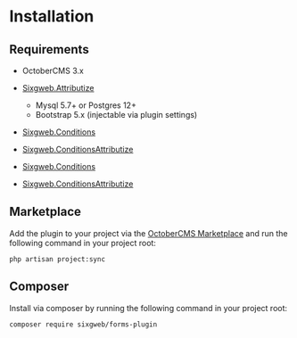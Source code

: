 # Installation

## Requirements
- OctoberCMS 3.x
- [Sixgweb.Attributize](https://octobercms.com/plugin/sixgweb-attributize)
    - Mysql 5.7+ or Postgres 12+
    - Bootstrap 5.x (injectable via plugin settings)
- [Sixgweb.Conditions](https://octobercms.com/plugin/sixgweb-conditions)
- [Sixgweb.ConditionsAttributize](https://octobercms.com/plugin/sixgweb-conditionsattributize)

- [Sixgweb.Conditions](https://octobercms.com/plugin/sixgweb-conditions)
- [Sixgweb.ConditionsAttributize](https://octobercms.com/plugin/sixgweb-conditionsattributize)

## Marketplace

Add the plugin to your project via the [OctoberCMS Marketplace](https://octobercms.com/plugins) and run the following command in your project root:

```
php artisan project:sync
```

## Composer 

Install via composer by running the following command in your project root:
```
composer require sixgweb/forms-plugin
```
